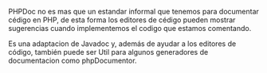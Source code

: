 PHPDoc no es mas que un estandar informal que tenemos para documentar cédigo en PHP, de esta forma los editores de cédigo pueden mostrar sugerencias cuando implementemos el codigo que estamos comentando.

Es una adaptacion de Javadoc y, además de ayudar a los editores de código, también puede ser Util para algunos generadores de documentacion como phpDocumentor.